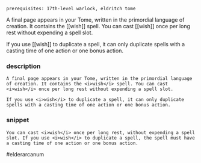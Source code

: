 `prerequisites: 17th-level warlock, eldritch tome`

A final page appears in your Tome, written in the primordial language of creation. It contains the [[wish]] spell. You can cast [[wish]] once per long rest without expending a spell slot.

If you use [[wish]] to duplicate a spell, it can only duplicate spells with a casting time of one action or one bonus action.
### description
```
A final page appears in your Tome, written in the primordial language of creation. It contains the <i>wish</i> spell. You can cast <i>wish</i> once per long rest without expending a spell slot.

If you use <i>wish</i> to duplicate a spell, it can only duplicate spells with a casting time of one action or one bonus action.
```

### snippet
```
You can cast <i>wish</i> once per long rest, without expending a spell slot. If you use <i>wish</i> to duplicate a spell, the spell must have a casting time of one action or one bonus action.
```

#elderarcanum
